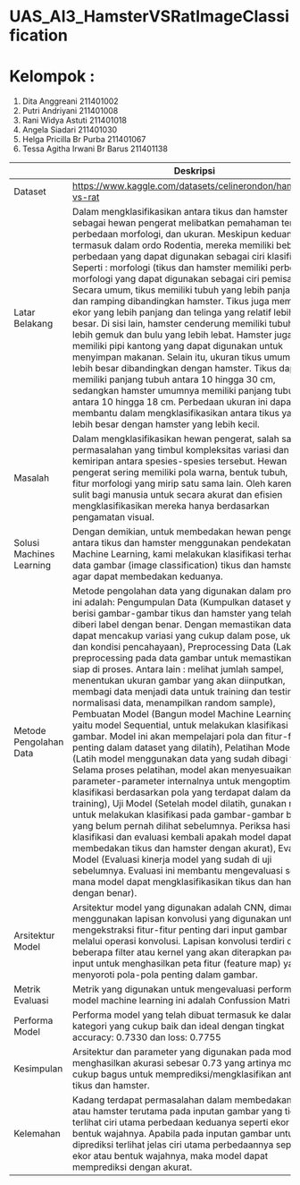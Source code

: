 # UAS_AI3_HamsterVSRatImageClassification
# Kelompok :
1. Dita Anggreani 211401002
2. Putri Andriyani 211401008
3. Rani Widya Astuti 211401018
4. Angela Siadari 211401030
5. Helga Pricilla Br Purba 211401067
6. Tessa Agitha Irwani Br Barus 211401138

|   | Deskripsi |
|---------|---------|
| Dataset  | https://www.kaggle.com/datasets/celinerondon/hamster-vs-rat  |
| Latar Belakang  | Dalam mengklasifikasikan antara tikus dan hamster sebagai hewan pengerat melibatkan pemahaman tentang perbedaan morfologi, dan ukuran. Meskipun keduanya termasuk dalam ordo Rodentia, mereka memiliki beberapa perbedaan yang dapat digunakan sebagai ciri klasifikasi. Seperti : morfologi (tikus dan hamster memiliki perbedaan morfologi yang dapat digunakan sebagai ciri pemisahan. Secara umum, tikus memiliki tubuh yang lebih panjang dan ramping dibandingkan hamster. Tikus juga memiliki ekor yang lebih panjang dan telinga yang relatif lebih besar. Di sisi lain, hamster cenderung memiliki tubuh yang lebih gemuk dan bulu yang lebih lebat. Hamster juga memiliki pipi kantong yang dapat digunakan untuk menyimpan makanan. Selain itu, ukuran tikus umumnya lebih besar dibandingkan dengan hamster. Tikus dapat memiliki panjang tubuh antara 10 hingga 30 cm, sedangkan hamster umumnya memiliki panjang tubuh antara 10 hingga 18 cm. Perbedaan ukuran ini dapat membantu dalam mengklasifikasikan antara tikus yang lebih besar dengan hamster yang lebih kecil. |
| Masalah  | Dalam mengklasifikasikan hewan pengerat, salah satu permasalahan yang timbul kompleksitas variasi dan kemiripan antara spesies-spesies tersebut. Hewan pengerat sering memiliki pola warna, bentuk tubuh, dan fitur morfologi yang mirip satu sama lain. Oleh karena itu, sulit bagi manusia untuk secara akurat dan efisien mengklasifikasikan mereka hanya berdasarkan pengamatan visual. |
| Solusi Machines Learning  | Dengan demikian, untuk membedakan hewan pengerat antara tikus dan hamster menggunakan pendekatan Machine Learning, kami melakukan klasifikasi terhadap data gambar (image classification) tikus dan hamster agar dapat membedakan keduanya. |
| Metode Pengolahan Data  | Metode pengolahan data yang digunakan dalam proyek ini adalah: Pengumpulan Data (Kumpulkan dataset yang berisi gambar-gambar tikus dan hamster yang telah diberi label dengan benar. Dengan memastikan  dataset dapat mencakup variasi yang cukup dalam pose, ukuran, dan kondisi pencahayaan), Preprocessing Data (Lakukan preprocessing pada data gambar untuk memastikan data siap di proses. Antara lain : melihat jumlah sampel, menentukan ukuran gambar yang akan diinputkan, membagi data menjadi data untuk training dan testing, normalisasi data, menampilkan random sample), Pembuatan Model (Bangun model Machine Learning, yaitu model Sequential, untuk melakukan klasifikasi gambar. Model ini akan mempelajari pola dan fitur-fitur penting dalam dataset yang dilatih), Pelatihan Model (Latih model menggunakan data yang sudah dibagi tadi. Selama proses pelatihan, model akan menyesuaikan parameter-parameter internalnya untuk mengoptimalkan klasifikasi berdasarkan pola yang terdapat dalam data training), Uji Model (Setelah model dilatih, gunakan model untuk melakukan klasifikasi pada gambar-gambar baru yang belum pernah dilihat sebelumnya. Periksa hasil klasifikasi dan evaluasi kembali apakah model dapat membedakan tikus dan hamster dengan akurat), Evaluasi Model (Evaluasi kinerja model yang sudah di uji sebelumnya. Evaluasi ini membantu mengevaluasi sejauh mana model dapat mengklasifikasikan tikus dan hamster dengan benar). |
| Arsitektur Model  | Arsitektur model yang digunakan adalah CNN, dimana menggunakan lapisan konvolusi yang digunakan untuk mengekstraksi fitur-fitur penting dari input gambar melalui operasi konvolusi. Lapisan konvolusi terdiri dari beberapa filter atau kernel yang akan diterapkan pada input untuk menghasilkan peta fitur (feature map) yang menyoroti pola-pola penting dalam gambar. |
| Metrik Evaluasi  | Metrik yang digunakan untuk mengevaluasi performa model machine learning ini adalah Confussion Matrix. |
| Performa Model | Performa model yang telah dibuat termasuk ke dalam kategori yang cukup baik dan ideal dengan tingkat accuracy: 0.7330 dan loss: 0.7755  |
| Kesimpulan  | Arsitektur dan parameter yang digunakan pada model ini menghasilkan akurasi sebesar 0.73 yang artinya model cukup bagus untuk memprediksi/mengklasifikan antara tikus dan hamster. |
| Kelemahan  | Kadang terdapat permasalahan dalam membedakan tikus atau hamster terutama pada inputan gambar yang tidak terlihat ciri utama perbedaan keduanya seperti ekor dan bentuk wajahnya. Apabila pada inputan gambar untuk diprediksi terlihat jelas ciri utama perbedaannya seperti ekor atau bentuk wajahnya, maka model dapat memprediksi dengan akurat.  |
